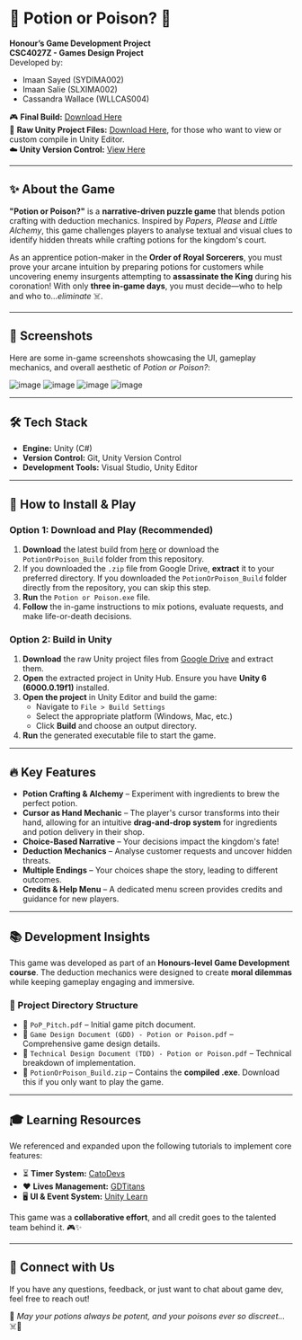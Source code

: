 # 🧪 Potion or Poison? 🔮

**Honour’s Game Development Project**  
**CSC4027Z - Games Design Project**  
Developed by: 
- Imaan Sayed (SYDIMA002)  
- Imaan Salie (SLXIMA002)  
- Cassandra Wallace (WLLCAS004)  

🎮 **Final Build:** [Download Here](https://drive.google.com/file/d/1DgnxPO516QYFZjbB3WLDto5Fvv3M0C-c/view?usp=sharing)  
📂 **Raw Unity Project Files:** [Download Here](https://drive.google.com/file/d/1e4Cq5ZpTG6FKoSErK3ci4fmNGXy-KagL/view?usp=sharing), for those who want to view or custom compile in Unity Editor.  
☁️ **Unity Version Control:** [View Here](https://cloud.unity.com/home/organizations/11270516504413/plastic-scm/organizations/unity_8DA4EE149224BDE6CEB9/repositories/GameDevProject)  

---

## ✨ About the Game  
**"Potion or Poison?"** is a **narrative-driven puzzle game** that blends potion crafting with deduction mechanics. Inspired by *Papers, Please* and *Little Alchemy*, this game challenges players to analyse textual and visual clues to identify hidden threats while crafting potions for the kingdom's court.  

As an apprentice potion-maker in the **Order of Royal Sorcerers**, you must prove your arcane intuition by preparing potions for customers while uncovering enemy insurgents attempting to **assassinate the King** during his coronation! With only **three in-game days**, you must decide—who to help and who to...*eliminate* ☠️.

---

## 🎨 Screenshots  
Here are some in-game screenshots showcasing the UI, gameplay mechanics, and overall aesthetic of *Potion or Poison?*:

![image](https://github.com/user-attachments/assets/9bfbac65-0453-4f22-9c13-b08237e0399d)
![image](https://github.com/user-attachments/assets/ed2d0922-a277-4ed1-9b4b-57f5b1bb7078)
![image](https://github.com/user-attachments/assets/3c0d0178-7037-442f-b372-bcbc30af6def)
![image](https://github.com/user-attachments/assets/a0136293-a3e1-4ae1-a69c-5baec80e4e36)

---

## 🛠️ Tech Stack  
- **Engine:** Unity (C#)  
- **Version Control:** Git, Unity Version Control  
- **Development Tools:** Visual Studio, Unity Editor  

---

## 🚀 How to Install & Play  
### Option 1: Download and Play (Recommended)  
1. **Download** the latest build from [here](https://drive.google.com/file/d/1DgnxPO516QYFZjbB3WLDto5Fvv3M0C-c/view?usp=sharing) or download the `PotionOrPoison_Build` folder from this repository.  
2. If you downloaded the `.zip` file from Google Drive, **extract** it to your preferred directory. If you downloaded the `PotionOrPoison_Build` folder directly from the repository, you can skip this step.  
3. **Run** the `Potion or Poison.exe` file.  
4. **Follow** the in-game instructions to mix potions, evaluate requests, and make life-or-death decisions.  

### Option 2: Build in Unity   
1. **Download** the raw Unity project files from [Google Drive](https://drive.google.com/file/d/1e4Cq5ZpTG6FKoSErK3ci4fmNGXy-KagL/view?usp=sharing) and extract them.  
2. **Open** the extracted project in Unity Hub. Ensure you have **Unity 6 (6000.0.19f1)** installed.  
3. **Open the project** in Unity Editor and build the game:  
   - Navigate to `File > Build Settings`  
   - Select the appropriate platform (Windows, Mac, etc.)  
   - Click **Build** and choose an output directory.  
4. **Run** the generated executable file to start the game.  

---

## 🔥 Key Features  
- **Potion Crafting & Alchemy** – Experiment with ingredients to brew the perfect potion.  
- **Cursor as Hand Mechanic** – The player's cursor transforms into their hand, allowing for an intuitive **drag-and-drop system** for ingredients and potion delivery in their shop.  
- **Choice-Based Narrative** – Your decisions impact the kingdom's fate!  
- **Deduction Mechanics** – Analyse customer requests and uncover hidden threats.  
- **Multiple Endings** – Your choices shape the story, leading to different outcomes.  
- **Credits & Help Menu** – A dedicated menu screen provides credits and guidance for new players.  

---

## 📚 Development Insights  
This game was developed as part of an **Honours-level Game Development course**. The deduction mechanics were designed to create **moral dilemmas** while keeping gameplay engaging and immersive.

### 📂 Project Directory Structure  
- 📝 `PoP_Pitch.pdf` – Initial game pitch document.  
- 📝 `Game Design Document (GDD) - Potion or Poison.pdf` – Comprehensive game design details.  
- 📝 `Technical Design Document (TDD) - Potion or Poison.pdf` – Technical breakdown of implementation.  
- 📂 `PotionOrPoison_Build.zip` – Contains the **compiled .exe**. Download this if you only want to play the game.  

---

## 🎓 Learning Resources  
We referenced and expanded upon the following tutorials to implement core features:  
- ⏳ **Timer System:** [CatoDevs](https://www.youtube.com/watch?v=S12x7txHS1c&t=174s)  
- ❤️ **Lives Management:** [GDTitans](https://www.youtube.com/watch?v=C_NsmQD6LK8&t=466s)  
- 🖥️ **UI & Event System:** [Unity Learn](https://learn.unity.com/tutorial/working-with-the-event-system#)  

This game was a **collaborative effort**, and all credit goes to the talented team behind it. 🎮✨  

---

## 💬 Connect with Us  
If you have any questions, feedback, or just want to chat about game dev, feel free to reach out!  

🔮 *May your potions always be potent, and your poisons ever so discreet...* ☠️🧪
